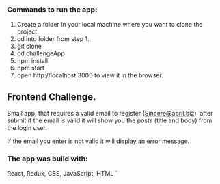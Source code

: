 ### Commands to run the app:

1. Create a folder in your local machine where you want to clone the project.
2. cd into folder from step 1.
3. git clone 
4. cd challengeApp 
5. npm install
6. npm start
7. open http://localhost:3000 to view it in the browser.


## Frontend Challenge.

Small app, that requires a valid email to register (Sincere@april.biz), after submit if the email is valid it will show you the posts (title and body) from the login user.

If the email you enter is not valid it will display an error message.


### The app was build with:

React, Redux, CSS, JavaScript, HTML
`




